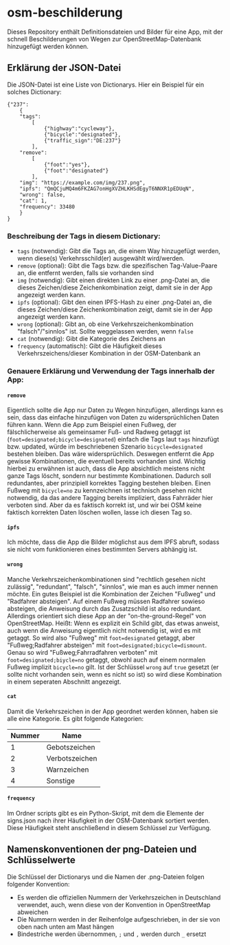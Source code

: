 # osm-beschilderung

Dieses Repository enthält Definitionsdateien und Bilder für eine App, mit der schnell Beschilderungen von Wegen zur OpenStreetMap-Datenbank hinzugefügt werden können.


## Erklärung der JSON-Datei

Die JSON-Datei ist eine Liste von Dictionarys. Hier ein Beispiel für ein solches Dictionary:

```
{"237":
	{
	"tags":
		[
			{"highway":"cycleway"},
			{"bicycle":"designated"},
			{"traffic_sign":"DE:237"}
		],
	"remove": 
		[
			{"foot":"yes"},
			{"foot":"designated"}
		],
	"img": "https://example.com/img/237.png",
	"ipfs": "QmQCjuMQ4m6FKZAG7onHgXVZHLKHSdEgyT6NNXR1pEDUqN",
	"wrong": false,
	"cat": 1,
	"frequency": 33480
	}
}
```

### Beschreibung der Tags in diesem Dictionary:

- `tags` (notwendig): Gibt die Tags an, die einem Way hinzugefügt werden, wenn diese(s) Verkehrsschild(er) ausgewählt wird/werden.
- `remove` (optional): Gibt die Tags bzw. die spezifischen Tag-Value-Paare an, die entfernt werden, falls sie vorhanden sind
- `img` (notwendig): Gibt einen direkten Link zu einer .png-Datei an, die dieses Zeichen/diese Zeichenkombination zeigt, damit sie in der App angezeigt werden kann.
- `ipfs` (optional): Gibt den einen IPFS-Hash zu einer .png-Datei an, die dieses Zeichen/diese Zeichenkombination zeigt, damit sie in der App angezeigt werden kann.
- `wrong` (optional): Gibt an, ob eine Verkehrszeichenkombination "falsch"/"sinnlos" ist. Sollte weggelassen werden, wenn `false`
- `cat` (notwendig): Gibt die Kategorie des Zeichens an
- `frequency` (automatisch): Gibt die Häufigkeit dieses Verkehrszeichens/dieser Kombination in der OSM-Datenbank an

### Genauere Erklärung und Verwendung der Tags innerhalb der App:

#### `remove`

Eigentlich sollte die App nur Daten zu Wegen hinzufügen, allerdings kann es sein, dass das einfache hinzufügen von Daten zu widersprüchlichen Daten führen kann. Wenn die App zum Beispiel einen Fußweg, der fälschlicherweise als gemeinsamer Fuß- und Radweg getaggt ist (`foot=designated;bicycle=designated`) einfach die Tags laut `tags` hinzufügt bzw. updated, würde im beschriebenen Szenario `bicycle=designated` bestehen bleiben. Das wäre widersprüchlich. Deswegen entfernt die App gewisse Kombinationen, die eventuell bereits vorhanden sind.
Wichtig hierbei zu erwähnen ist auch, dass die App absichtlich meistens nicht ganze Tags löscht, sondern nur bestimmte Kombinationen. Dadurch soll redundantes, aber prinzipiell korrektes Tagging bestehen bleiben. Einen Fußweg mit `bicycle=no` zu kennzeichnen ist technisch gesehen nicht notwendig, da das andere Tagging bereits impliziert, dass Fahrräder hier verboten sind. Aber da es faktisch korrekt ist, und wir bei OSM keine faktisch korrekten Daten löschen wollen, lasse ich diesen Tag so.

#### `ipfs`

Ich möchte, dass die App die Bilder möglichst aus dem IPFS abruft, sodass sie nicht vom funktionieren eines bestimmten Servers abhängig ist.

#### `wrong`

Manche Verkehrszeichenkombinationen sind "rechtlich gesehen nicht zulässig", "redundant", "falsch", "sinnlos", wie man es auch immer nennen möchte. 
Ein gutes Beispiel ist die Kombination der Zeichen "Fußweg" und "Radfahrer absteigen".  Auf einem Fußweg müssen Radfahrer sowieso absteigen, die Anweisung durch das Zusatzschild ist also redundant.
Allerdings orientiert sich diese App an der "on-the-ground-Regel" von OpenStreetMap. Heißt: Wenn es explizit ein Schild gibt, das etwas anweist, auch wenn die Anweisung eigentlich nicht notwendig ist, wird es mit getaggt.
So wird also "Fußweg" mit `foot=designated` getaggt, aber "Fußweg;Radfahrer absteigen" mit `foot=designated;bicycle=dismount`. Genau so wird "Fußweg;Fahrradfahren verboten" mit `foot=designated;biycle=no` getaggt, obwohl auch auf einem normalen Fußweg implizit `bicycle=no` gilt.
Ist der Schlüssel `wrong` auf `true` gesetzt (er sollte nicht vorhanden sein, wenn es nicht so ist) so wird diese Kombination in einem seperaten Abschnitt angezeigt. 

#### `cat`
Damit die Verkehrszeichen in der App geordnet werden können, haben sie alle eine Kategorie. Es gibt folgende Kategorien:

| Nummer | Name           |
|--------|----------------|
| 1      | Gebotszeichen  |
| 2      | Verbotszeichen |
| 3      | Warnzeichen    |
| 4      | Sonstige       |

#### `frequency`

Im Ordner scripts gibt es ein Python-Skript, mit dem die Elemente der signs.json nach ihrer Häufigkeit in der OSM-Datenbank sortiert werden. Diese Häufigkeit steht anschließend in diesem Schlüssel zur Verfügung.

## Namenskonventionen der png-Dateien und Schlüsselwerte

Die Schlüssel der Dictionarys und die Namen der .png-Dateien folgen folgender Konvention:

- Es werden die offiziellen Nummern der Verkehrszeichen in Deutschland verwendet, auch, wenn diese von der Konvention in OpenStreetMap abweichen
- Die Nummern werden in der Reihenfolge aufgeschrieben, in der sie von oben nach unten am Mast hängen
- Bindestriche werden übernommen, `;` und `,` werden durch `_` ersetzt

